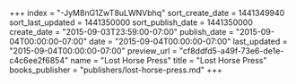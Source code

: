 +++
index = "-JyM8nG1ZwT8uLWNVbhq"
sort_create_date = 1441349940
sort_last_updated = 1441350000
sort_publish_date = 1441350000
create_date = "2015-09-03T23:59:00-07:00"
publish_date = "2015-09-04T00:00:00-07:00"
date = "2015-09-04T00:00:00-07:00"
last_updated = "2015-09-04T00:00:00-07:00"
preview_url = "cf8ddfd5-a49f-73e6-de1e-c4c6ee2f6854"
name = "Lost Horse Press"
title = "Lost Horse Press"
books_publisher = "publishers/lost-horse-press.md"
+++
